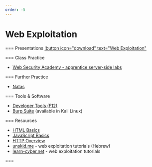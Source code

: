 ```yaml
---
order: -5
---
```


# Web Exploitation

=== Presentations
[!button icon="download" text="Web Exploitation"](/files/web.pptx)

=== Class Practice
* [Web Security Academy - apprentice server-side labs](https://portswigger.net/web-security/learning-paths/server-side-vulnerabilities-apprentice)

=== Further Practice
* [Natas](https://overthewire.org/wargames/natas/)

=== Tools & Software
- [Developer Tools (F12)](https://developer.mozilla.org/en-US/docs/Learn/Common_questions/Tools_and_setup/What_are_browser_developer_tools)
- [Burp Suite](https://portswigger.net/burp/documentation/desktop/getting-started) (available in Kali Linux)

=== Resources
- [HTML Basics](https://developer.mozilla.org/en-US/docs/Learn/Getting_started_with_the_web/HTML_basics)
- [JavaScript Basics](https://developer.mozilla.org/en-US/docs/Learn/Getting_started_with_the_web/JavaScript_basics)
- [HTTP Overview](https://developer.mozilla.org/en-US/docs/Web/HTTP/Overview)
- [unskid.me](http://unskid.me/) - web exploitation tutorials (Hebrew)
- [learn-cyber.net](https://learn-cyber.net/collection/f2403d03-88e3-4fda-84e2-0dc6681c1fbb) - web exploitation tutorials

===